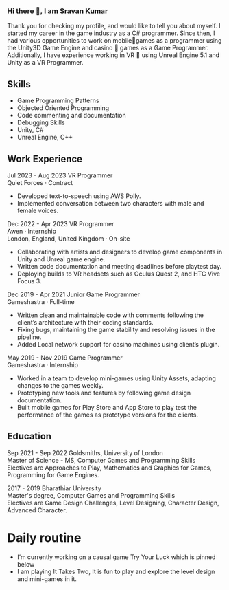 ### Hi there 👋, I am Sravan Kumar
Thank you for checking my profile, and would like to tell you about myself.
I started my career in the game industry as a C# programmer. Since then, I had various opportunities to work on mobile📱games as a programmer using the Unity3D Game Engine and casino 🎰 games as a Game Programmer. Additionally, I have experience working in VR 🥽 using Unreal Engine 5.1 and Unity as a VR Programmer.

## Skills 
* Game Programming Patterns
* Objected Oriented Programming
* Code commenting and documentation
* Debugging Skills
* Unity, C#
* Unreal Engine, C++

## Work Experience

 Jul 2023 - Aug 2023 VR Programmer<br>
 Quiet Forces · Contract<br>
- Developed text-to-speech using AWS Polly.
- Implemented conversation between two characters with male and female voices.

Dec 2022 - Apr 2023 VR Programmer<br>
Awen · Internship<br>
London, England, United Kingdom · On-site<br>
- Collaborating with artists and designers to develop game components in Unity and Unreal game engine.
- Written code documentation and meeting deadlines before playtest day.
- Deploying builds to VR headsets such as Oculus Quest 2, and HTC Vive Focus 3.



Dec 2019 - Apr 2021 Junior Game Programmer <br>
Gameshastra · Full-time<br>
- Written clean and maintainable code with comments following the client’s architecture with their coding standards.
- Fixing bugs, maintaining the game stability and resolving issues in the pipeline.
- Added Local network support for casino machines using client’s plugin.

May 2019 - Nov 2019 Game Programmer <br>
Gameshastra · Internship
- Worked in a team to develop mini-games using Unity Assets, adapting changes to the games weekly.
- Prototyping new tools and features by following game design documentation.
- Built mobile games for Play Store and App Store to play test the performance of the games as prototype versions for the clients.
## Education
Sep 2021 - Sep 2022 Goldsmiths, University of London<br>
Master of Science - MS, Computer Games and Programming Skills<br>
Electives are Approaches to Play, Mathematics and Graphics for Games, Programming for Game Engines.

2017 - 2019 Bharathiar University<br>
Master's degree, Computer Games and Programming Skills<br>
Electives are Game Design Challenges, Level Designing, Character Design, Advanced Character.<br>

# Daily routine
- I’m currently working on a causal game Try Your Luck which is pinned below
- I am playing It Takes Two, It is fun to play and explore the level design and mini-games in it.

<!--
**SravanKairamkonda/sravankairamkonda** is a ✨ _special_ ✨ repository because its `README.md` (this file) appears on your GitHub profile.

Here are some ideas to get you started:


- 🌱 I’m currently learning ...
- 👯 I’m looking to collaborate on ...
- 🤔 I’m looking for help with ...
- 💬 Ask me about ...
- 📫 How to reach me: ...
- 😄 Pronouns: ...
- ⚡ Fun fact: ...
-->
